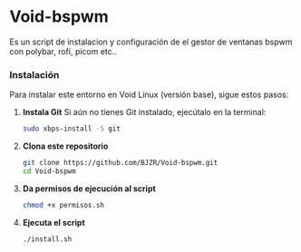 # Void-bspwm
Es un script de instalacion y configuración de el gestor  de ventanas bspwm con polybar, rofi, picom etc..

### Instalación

Para instalar este entorno en Void Linux (versión base), sigue estos pasos:

1. **Instala Git**
   Si aún no tienes Git instalado, ejecútalo en la terminal:

   ```bash
   sudo xbps-install -S git
   ```

2. **Clona este repositorio**

   ```bash
   git clone https://github.com/BJZR/Void-bspwm.git
   cd Void-bspwm
   ```

3. **Da permisos de ejecución al script**

   ```bash
   chmod +x permisos.sh
   ```

4. **Ejecuta el script**

   ```bash
   ./install.sh
   ```
